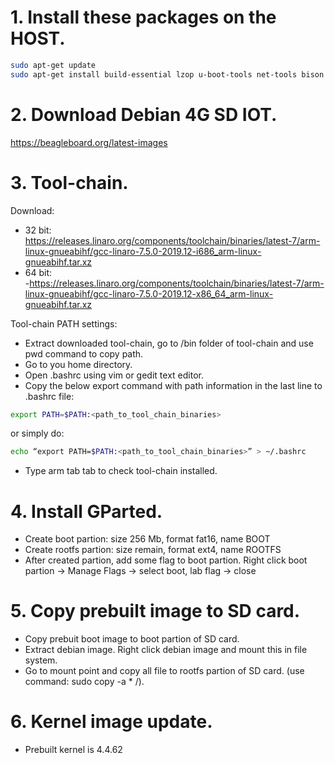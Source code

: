 # 1. Install these packages on the HOST.
``` sh
sudo apt-get update
sudo apt-get install build-essential lzop u-boot-tools net-tools bison flex libssl-dev libncurses5-dev libncursesw5-dev unzip chrpath xz-utils minicom wget git-core
```
# 2. Download Debian 4G SD IOT.
https://beagleboard.org/latest-images

# 3. Tool-chain.
Download:  
- 32 bit:  
https://releases.linaro.org/components/toolchain/binaries/latest-7/arm-linux-gnueabihf/gcc-linaro-7.5.0-2019.12-i686_arm-linux-gnueabihf.tar.xz  
- 64 bit:  
-https://releases.linaro.org/components/toolchain/binaries/latest-7/arm-linux-gnueabihf/gcc-linaro-7.5.0-2019.12-x86_64_arm-linux-gnueabihf.tar.xz  

Tool-chain PATH settings:
- Extract downloaded tool-chain, go to /bin folder of tool-chain and use pwd command to copy path.
- Go to you home directory.
- Open .bashrc using vim or gedit text editor.
- Copy the below export command with path information in the last line to .bashrc file:  
``` sh
export PATH=$PATH:<path_to_tool_chain_binaries>
```
  or simply do:  
``` sh
echo “export PATH=$PATH:<path_to_tool_chain_binaries>” > ~/.bashrc
```
- Type arm tab tab to check tool-chain installed.

# 4. Install GParted.
- Create boot partion: size 256 Mb, format fat16, name BOOT
- Create rootfs partion: size remain, format ext4, name ROOTFS
- After created partion, add some flag to boot partion. Right click boot partion -> Manage Flags -> select boot, lab flag -> close

# 5. Copy prebuilt image to SD card.
- Copy prebuit boot image to boot partion of SD card.
- Extract debian image. Right click debian image and mount this in file system.
- Go to mount point and copy all file to rootfs partion of SD card. (use command: sudo copy -a * /).

# 6. Kernel image update.
- Prebuilt kernel is 4.4.62
